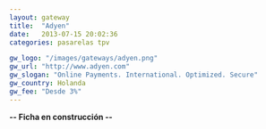 ```yaml
---
layout: gateway
title:  "Adyen"
date:   2013-07-15 20:02:36
categories: pasarelas tpv

gw_logo: "/images/gateways/adyen.png"
gw_url: "http://www.adyen.com"
gw_slogan: "Online Payments. International. Optimized. Secure"
gw_country: Holanda
gw_fee: "Desde 3%"
---
```


**-- Ficha en construcción --**

